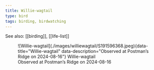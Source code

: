 ```yaml
---
title: Willie-wagtail
type: bird
tags: birding, birdwatching
---
```


See also: [[birding]], [[life-list]]


<figure markdown id="1">
  ![Willie-wagtail](./images/williewagtail/S191596368.jpeg){data-title="Willie-wagtail" data-description="Observed at Postman’s Ridge on 2024-08-16"}
  <caption>Willie-wagtail<br />Observed at Postman’s Ridge on 2024-08-16</caption>
</figure>
